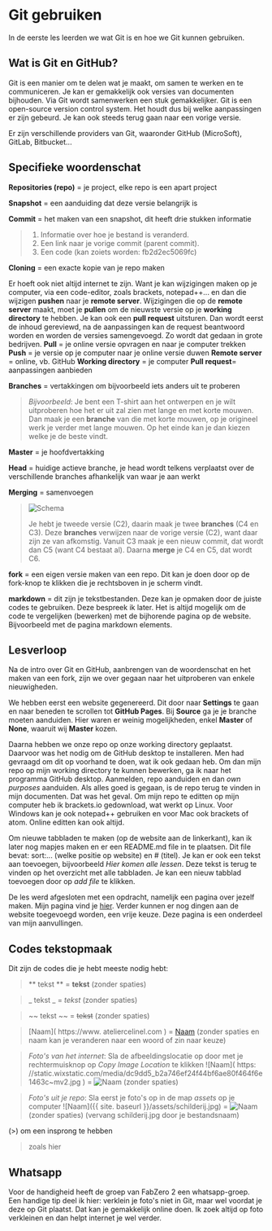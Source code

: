 # Git gebruiken

In de eerste les leerden we wat Git is en hoe we Git kunnen gebruiken. 


## Wat is Git en GitHub?

Git is een manier om te delen wat je maakt, om samen te werken en te communiceren. Je kan er gemakkelijk ook versies van documenten bijhouden. Via Git wordt samenwerken een stuk gemakkelijker.
Git is een open-source version control system. Het houdt dus bij welke aanpassingen er zijn gebeurd. Je kan ook steeds terug gaan naar een vorige versie.

Er zijn verschillende providers van Git, waaronder GitHub (MicroSoft), GitLab, Bitbucket...


## Specifieke woordenschat

**Repositories (repo)** = je project, elke repo is een apart project

**Snapshot** = een aanduiding dat deze versie belangrijk is

**Commit** = het maken van een snapshot, dit heeft drie stukken informatie

> 1. Informatie over hoe je bestand is veranderd.
> 2. Een link naar je vorige commit (parent commit).
> 3. Een code (kan zoiets worden: fb2d2ec5069fc)

**Cloning** = een exacte kopie van je repo maken

Er hoeft ook niet altijd internet te zijn. Want je kan wijzigingen maken op je computer, via een code-editor, zoals brackets, notepad++... en dan die wijzigen 
**pushen** naar je **remote server**. Wijzigingen die op de **remote server** maakt, moet je **pullen** om de nieuwste versie op je **working directory** te hebben.
Je kan ook een **pull request** uitsturen. Dan wordt eerst de inhoud gereviewd, na de aanpassingen kan de request beantwoord worden en worden de versies samengevoegd. Zo wordt dat gedaan in grote bedrijven.
**Pull** = je online versie opvragen en naar je computer trekken
**Push** = je versie op je computer naar je online versie duwen
**Remote server** = online, vb. GitHub
**Working directory** = je computer
**Pull request**= aanpassingen aanbieden

**Branches** = vertakkingen om bijvoorbeeld iets anders uit te proberen

> _Bijvoorbeeld_: Je bent een T-shirt aan het ontwerpen en je wilt uitproberen hoe het er uit zal zien met lange en met korte mouwen. Dan maak je een **branche** van die met korte mouwen, op je origineel werk je verder met lange mouwen. Op het einde kan je dan kiezen welke je de beste vindt.

**Master** = je hoofdvertakking

**Head** = huidige actieve branche, je head wordt telkens verplaatst over de verschillende branches afhankelijk van waar je aan werkt

**Merging** = samenvoegen

> ![Schema]({{site.baseurl}}/assets/schema.jpg)
>
> Je hebt je tweede versie (C2), daarin maak je twee **branches** (C4 en C3). Deze **branches** verwijzen naar de vorige versie (C2), want daar zijn ze van afkomstig. Vanuit C3 maak je een nieuw commit, dat wordt dan C5 (want C4 bestaat al). Daarna **merge** je C4 en C5, dat wordt C6. 

**fork** = een eigen versie maken van een repo. Dit kan je doen door op de fork-knop te klikken die je rechtsboven in je scherm vindt.

**markdown** = dit zijn je tekstbestanden. Deze kan je opmaken door de juiste codes te gebruiken. Deze bespreek ik later. Het is altijd mogelijk om de code te vergelijken (bewerken) met de bijhorende pagina op de website. Bijvoorbeeld met de pagina markdown elements.


## Lesverloop

Na de intro over Git en GitHub, aanbrengen van de woordenschat en het maken van een fork, zijn we over gegaan naar het uitproberen van enkele nieuwigheden.

We hebben eerst een website gegenereerd. Dit door naar **Settings** te gaan en naar beneden te scrollen tot **GitHub Pages**. Bij **Source** ga je je branche moeten aanduiden. Hier waren er weinig mogelijkheden, enkel **Master** of **None**, waaruit wij **Master** kozen.

Daarna hebben we onze repo op onze working directory geplaatst. Daarvoor was het nodig om de GitHub desktop te installeren. Men had gevraagd om dit op voorhand te doen, wat ik ook gedaan heb. 
Om dan mijn repo op mijn working directory te kunnen bewerken, ga ik naar het programma GitHub desktop. Aanmelden, repo aanduiden en dan _own purposes_ aanduiden. Als alles goed is gegaan, is de repo terug te vinden in mijn documenten. Dat was het geval. 
Om mijn repo te editten op mijn computer heb ik brackets.io gedownload, wat werkt op Linux. Voor Windows kan je ook notepad++ gebruiken en voor Mac ook brackets of atom. Online editten kan ook altijd.

Om nieuwe tabbladen te maken (op de website aan de linkerkant), kan ik later nog mapjes maken en er een README.md file in te plaatsen. Dit file bevat: sort:... (welke positie op website) en #  (titel). Je kan er ook een tekst aan toevoegen, bijvoorbeeld _Hier komen alle lessen_. Deze tekst is terug te vinden op het overzicht met alle tabbladen. Je kan een nieuw tabblad toevoegen door op _add file_ te klikken.

De les werd afgesloten met een opdracht, namelijk een pagina over jezelf maken. Mijn pagina vind je [hier](https://celinevandeweghe.github.io/fabzero-CelineVandeweghe/Opdrachten/01UseGit.html). Verder kunnen er nog dingen aan de website toegevoegd worden, een vrije keuze. Deze pagina is een onderdeel van mijn aanvullingen.


## Codes tekstopmaak

Dit zijn de codes die je hebt meeste nodig hebt:

> ** tekst ** = **tekst** (zonder spaties)

> _ tekst _ = _tekst_ (zonder spaties)

> ~~ tekst ~~ = ~~tekst~~ (zonder spaties)

> [Naam]( https://www. ateliercelinel.com ) = [Naam](https://www.ateliercelinel.com) (zonder spaties en naam kan je veranderen naar een woord of zin naar keuze)

> _Foto's van het internet_: Sla de afbeeldingslocatie op door met je rechtermuisknop op _Copy Image Location_ te klikken
> ![Naam]( https: //static.wixstatic.com/media/dc9dd5_b2a746ef24f44bf6ae80f464f6e1463c~mv2.jpg ) = 
> ![Naam](https://static.wixstatic.com/media/dc9dd5_b2a746ef24f44bf6ae80f464f6e1463c~mv2.jpg) 
> (zonder spaties)

> _Foto's uit je repo_: Sla eerst je foto's op in de map _assets_ op je computer
> ![Naam]({{ site. baseurl }}/assets/schilderij.jpg) = 
> ![Naam]({{site.baseurl}}/assets/schilderij.jpg) 
> (zonder spaties)
> (vervang schilderij.jpg door je bestandsnaam)

(>) om een insprong te hebben
> zoals hier


## Whatsapp

Voor de handigheid heeft de groep van FabZero 2 een whatsapp-groep. Een handige tip deel ik hier: verklein je foto's niet in Git, maar wel voordat je deze op Git plaatst. Dat kan je gemakkelijk online doen. Ik zoek altijd op foto verkleinen en dan helpt internet je wel verder.


